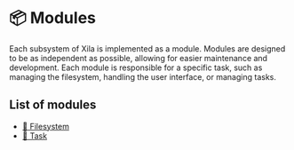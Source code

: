 # 📦 Modules

Each subsystem of Xila is implemented as a module. Modules are designed to be as independent as possible, allowing for easier maintenance and development. Each module is responsible for a specific task, such as managing the filesystem, handling the user interface, or managing tasks.

## List of modules

- [📁 Filesystem](./Filesystem.md)
- [🏁 Task](./Task.md)